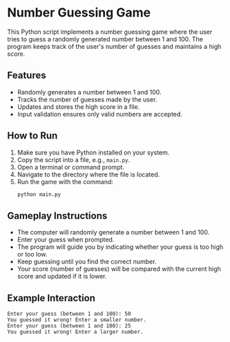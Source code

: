 # Number Guessing Game

This Python script implements a number guessing game where the user tries to guess a randomly generated number between 1 and 100. The program keeps track of the user's number of guesses and maintains a high score.

## Features

- Randomly generates a number between 1 and 100.
- Tracks the number of guesses made by the user.
- Updates and stores the high score in a file.
- Input validation ensures only valid numbers are accepted.

## How to Run

1. Make sure you have Python installed on your system.
2. Copy the script into a file, e.g., `main.py`.
3. Open a terminal or command prompt.
4. Navigate to the directory where the file is located.
5. Run the game with the command:
   ```bash
   python main.py
   ```

## Gameplay Instructions

- The computer will randomly generate a number between 1 and 100.
- Enter your guess when prompted.
- The program will guide you by indicating whether your guess is too high or too low.
- Keep guessing until you find the correct number.
- Your score (number of guesses) will be compared with the current high score and updated if it is lower.

## Example Interaction

```
Enter your guess (between 1 and 100): 50
You guessed it wrong! Enter a smaller number.
Enter your guess (between 1 and 100): 25
You guessed it wrong! Enter a larger number.
```
